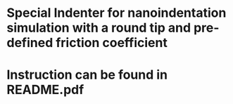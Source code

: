 # Special Indenter for nanoindentation simulation with a round tip and pre-defined friction coefficient
# Instruction can be found in README.pdf
